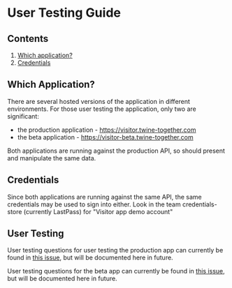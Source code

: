 # User Testing Guide

## Contents
1. [Which application?](#which-application)
1. [Credentials](#credentials)

## Which Application?
There are several hosted versions of the application in different environments. For those user testing the application, only two are significant:
* the production application - https://visitor.twine-together.com
* the beta application - https://visitor-beta.twine-together.com

Both applications are running against the production API, so should present and manipulate the same data.

## Credentials
Since both applications are running against the same API, the same credentials may be used to sign into either. Look in the team credentials-store (currently LastPass) for "Visitor app demo account"

## User Testing
User testing questions for user testing the production app can currently be found in [this issue](https://github.com/TwinePlatform/hq/issues/55), but will be documented here in future.

User testing questions for the beta app can currently be found in [this issue](https://github.com/TwinePlatform/twine-visitor/issues/670), but will be documented here in future.
